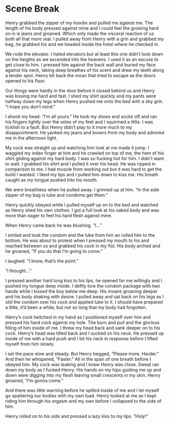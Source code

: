 #  Scene Break

Henry grabbed the zipper of my hoodie and pulled me against me. The length of
his body pressed against mine and I could feel the growing hard on in is jeans
and groaned. Which only made the visceral reaction of us both all that more
real. I pulled away from Henry with a grin and grabbed my bag, he grabbed his
and we headed inside the hotel where he checked in.

We rode the elevator. I hated elevators but at least this one didn’t look down
on the heights as we ascended into the heavens. I used it as an excuse to get
close to him. I pressed him against the back wall and buried my face against his
neck, taking deep breathes of his scent and drew my teeth along a tender spot.
Henry bit back the moan that tried to escape as the doors opened to his floor.

Our things were hardly in the door before it closed behind us and Henry was
kissing me hard and fast. I shed my shirt quickly and my pants were halfway down
my legs when Henry pushed me onto the bed with a shy grin. “I hope you don’t
mind.”

I shook my head. “I’m all yours.” He took my shoes and socks off and ran his
fingers lightly over the soles of my feet and I squirmed a little. I was
ticklish to a fault. But Henry didn’t play to it more much to my disappointment.
He yanked my jeans and boxers from my body and admired me in the afternoon
light.

My cock was straight up and watching him look at me made it jump. I waggled my
index finger at him and he crawled on top of me, the hem of his shirt gliding
against my hard body. I was so fucking hot for him. I didn’t want to wait. I
grabbed his shirt and I pulled it over his head. He was ripped in comparison to
me. I had muscle from working out but it was hard to get the build I wanted. I
liked my lips and I pulled him down to kiss me. His breath caught as my tongue
pushed into his mouth.

We were breathless when he pulled away. I grinned up at him. “In the side zipper
of my bag is lube and condoms get them.”

Henry quickly obeyed while I pulled myself up on to the bed and watched as Henry
shed his own clothes. I got a full look at his naked body and was more than
eager to feel his hard flesh against mine.

When Henry came back he was blushing. “I…”

I smiled and took the condom and the lube from him an rolled him to the bottom.
He was about to protest when I pressed my mouth to his and reached between us
and grabbed his cock in my fist. His body arched and he groaned, “If you do that
I’m going to come.”

I laughed. “I know, that’s the point.”

“I thought…”

I pressed another hard long kiss to his lips, he opened for me willingly and I
pushed my tongue deep inside. I deftly tore the condom package with two hands
while I kissed the boy below me deep. His moans groaning deeper and his body
shaking with desire. I pulled away and sat back on his legs as I slid the condom
over his cock and applied lube to it. I should have prepared a little, it’d been
a while, but not so long that my body had forgotten.

Henry’s cock twitched in my hand as I positioned myself over him and pressed his
hard cock against my hole. The burn and pull and the glorious filling of him
inside of me. I threw my head back and sank deeper on to his cock. Henry’s head
was tilted back and I sucked on his neck. He pressed up inside of me with a hard
push and I bit his neck in response before I lifted myself from him slowly.

I set the pace slow and steady. But Henry begged, “Please more. Harder.” And
then he whispered, “Faster.” All in the span of one breath before I obeyed him.
My cock was leaking and I knew Henry was close. Sweat ran down my body as I
fucked Henry. His hands on my hips guiding me up and down were digging into my
flesh leaving small crescents in my skin. Henry groaned, “I’m gonna come.”

And there was little warning before he spilled inside of me and I let myself go
spattering our bodies with my own load. Henry looked at me as I kept riding him
through his orgasm and my own before I collapsed to the side of him.

Henry rolled on to his side and pressed a lazy kiss to my lips. “Holy!”

